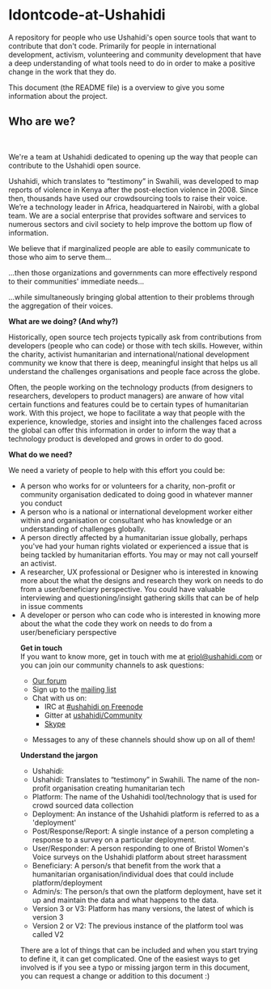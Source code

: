 # Idontcode-at-Ushahidi
A repository for people who use Ushahidi's open source tools that want to contribute that don't code. Primarily for people in international development, activism, volunteering and community development that have a deep understanding of what tools need to do in order to make a positive change in the work that they do.

This document (the README file) is a overview to give you some information about the project. 

<h2>Who are we?</h2>

<br>

We're a team at Ushahidi dedicated to opening up the way that people can contribute to the Ushahidi open source. 

Ushahidi, which translates to “testimony” in Swahili, was developed to map reports of violence in Kenya after the post-election violence in 2008. Since then, thousands have used our crowdsourcing tools to raise their voice. We’re a technology leader in Africa, headquartered in Nairobi, with a global team. We are a social enterprise that provides software and services to numerous sectors and civil society to help improve the bottom up flow of information.

We believe that if marginalized people are able to easily communicate to those who aim to serve them...

...then those organizations and governments can more effectively respond to their communities' immediate needs...

...while simultaneously bringing global attention to their problems through the aggregation of their voices.

<b>What are we doing? (And why?)</b><br>

Historically, open source tech projects typically ask from contributions from developers (people who can code) or those with tech skills. However, within the charity, activist humanitarian and international/national development community we know that there is deep, meaningful insight that helps us all understand the challenges organisations and people face across the globe. 

Often, the people working on the technology products (from designers to researchers, developers to product managers) are anware of how vital certain functions and features could be to certain types of humanitarian work.
With this project, we hope to facilitate a way that people with the experience, knowledge, stories and insight into the challenges faced across the global can offer this information in order to inform the way that a technology product is developed and grows in order to do good.

<b>What do we need?</b><br>

We need a variety of people to help with this effort you could be:

<ul>
  <li>A person who works for or volunteers for a charity, non-profit or community organisation dedicated to doing good in whatever manner you conduct</li>
  <li>A person who is a national or international development worker either within and organisation or consultant who has knowledge or an understanding of challenges globally.</li>
  <li>A person directly affected by a humanitarian issue globally, perhaps you've had your human rights violated or experienced a issue that is being tackled by humanitarian efforts. You may or may not call yourself an activist.</li>
  
  <li>A researcher, UX professional or Designer who is interested in knowing more about the what the designs and research they work on needs to do from a user/beneficiary perspective. You could have valuable interviewing and questioning/insight gathering skills that can be of help in issue comments</li>
  <li>A developer or person who can code who is interested in knowing more about the what the code they work on needs to do from a user/beneficiary perspective</li
</ul>


<b>Get in touch</b><br>
If you want to know more, get in touch with me at eriol@ushahidi.com or you can join our community channels to ask questions:
<ul>
	<li> <a href="http://forums.ushahidi.com/">Our forum</a></li>
	<li>Sign up to the <a href="http://list.ushahidi.com/">mailing list</a></li>
	<li>Chat with us on:
	<ul>
		<li>IRC at <a href="irc://irc.freenode.net/#ushahidi"></a><a href="http://irc://irc.freenode.net/#ushahidi" target="_blank">#ushahidi on Freenode</a></li>
		<li>Gitter at <a href="https://gitter.im/ushahidi/community"></a><a href="https://gitter.im/ushahidi/community" target="_blank">ushahidi/Community</a></li><li><a href="https://join.skype.com/S9t68IVKzwo8">Skype</a></li></ul></li></ul><ul><li>Messages to any of these channels should show up on all of them!</li></ul></article>


<b>Understand the jargon</b><br>

<ul>
  <li>Ushahidi: </li>
  
  <li>Ushahidi: Translates to “testimony” in Swahili. The name of the non-profit organisation creating humanitarian tech</li>
  <li>Platform: The name of the Ushahidi tool/technology that is used for crowd sourced data collection</li>
  <li>Deployment: An instance of the Ushahidi platform is referred to as a 'deployment'</li>
  <li>Post/Response/Report: A single instance of a person completing a response to a survey on a particular deployment.</li>
  <li>User/Responder: A person responding to one of Bristol Women's Voice surveys on the Ushahidi platform about street harassment </li>  
  <li>Beneficiary: A person/s that benefit from the work that a humanitarian organisation/individual does that could include platform/deployment </li>
  <li>Admin/s: The person/s that own the platform deployment, have set it up and maintain the data and what happens to the data.</li>
  <li>Version 3 or V3: Platform has many versions, the latest of which is version 3 </li>
  <li>Version 2 or V2: The previous instance of the platform tool was called V2</li>
</ul>

There are a lot of things that can be included and when you start trying to define it, it can get complicated. One of the easiest ways to get involved is if you see a typo or missing jargon term in this document, you can request a change or addition to this document :)
